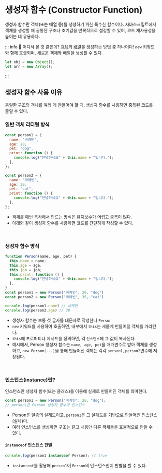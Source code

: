 # 생성자 함수 (Constructor Function)

생성자 함수란 객체(또는 배열 등)를 생성하기 위한 특수한 함수이다. 자바스크립트에서 객체를 생성할 때 공통된 구조나 초기값을 반복적으로 설정할 수 있어, 코드 재사용성을 높이는 데 유용하다.

::: info 🤔 어디서 본 것 같은데?
[객체](./js10.md)와 [배열](./js11.md)을 생성하는 방법 중 하나이다!
`new` 키워드와 함께 호출되며, 새로운 객체와 배열을 생성할 수 있다.

```js
let obj = new Object();
let arr = new Array();
```

:::

## 생성자 함수 사용 이유

동일한 구조의 객체를 여러 개 만들어야 할 때, 생성자 함수를 사용하면 중복된 코드를 줄일 수 있다.

### 일반 객체 리터럴 방식

```js
const person1 = {
  name: "바켸빈",
  age: 20,
  pet: "dog",
  print: function () {
    console.log("안녕하세요" + this.name + "입니다.");
  },
};

const person2 = {
  name: "박혜빈",
  age: 30,
  pet: "cat",
  print: function () {
    console.log("안녕하세요" + this.name + "입니다.");
  },
};
```

- 객체를 매번 복사해서 만드는 방식은 유지보수가 어렵고 중복이 많다.
- 아래와 같이 생성자 함수를 사용하면 코드를 간단하게 작성할 수 있다.

<br>

### 생성자 함수 방식

```js
function Person(name, age, pet) {
  this.name = name;
  this.age = age;
  this.job = job;
  this.print: function () {
    console.log("안녕하세요" + this.name + "입니다.");
  },
}
const person1 = new Person("바켸빈", 20, "dog")
const person2 = new Person("박혜빈", 30, "cat")

console.log(person1.name) // 바켸빈
console.log(person2.age) // 30
```

- 생성자 함수는 보통 첫 글자를 대문자로 작성한다 `Person`
- `new` 키워드를 사용하여 호출하면, 내부에서 `this`는 새롭게 만들어질 객체를 가리킨다.
- `this`에 프로퍼티나 메서드를 정의하면, 각 `인스턴스`에 그 값이 복사된다.
- 예시에서, Person 생성자 함수는 `name, age, pet`을 매개변수로 받아 객체를 생성하고,
  `new Person(...)`을 통해 만들어진 객체는 각각 `person1`, `person2`변수에 저장된다.

<br>

### 인스턴스(instance)란?

인스턴스란 생성자 함수(또는 클래스)를 이용해 실제로 만들어진 객체를 의미한다.

```js
const person1 = new Person("바켸빈", 20, "dog");
// person1은 Person 생성자 함수의 인스턴스
```

- Person은 일종의 설계도이고, `person1`은 그 설계도를 기반으로 만들어진 인스턴스(실체)다.
- 여러 인스턴스를 생성하면 구조는 같고 내용만 다른 객체들을 효율적으로 만들 수 있다.

#### `instanceof` 인스턴스 판별

```js
console.log(person1 instanceof Person); // true
```

- `instanceof`를 활용해 `person1`이 `Person`의 인스턴스인지 판별을 할 수 있다.
